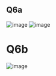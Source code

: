 ## Q6a
![image](https://github.com/user-attachments/assets/edecaa08-39f9-4649-9a2f-9f5c38b64805)
![image](https://github.com/user-attachments/assets/99e88dca-d707-4aa0-958a-0768949001c5)

# Q6b
![image](https://github.com/user-attachments/assets/c5aafb7b-985a-44bc-89a6-b3a842e51f27)
